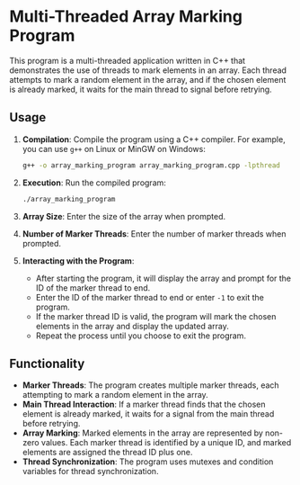# Multi-Threaded Array Marking Program

This program is a multi-threaded application written in C++ that demonstrates the use of threads to mark elements in an array. Each thread attempts to mark a random element in the array, and if the chosen element is already marked, it waits for the main thread to signal before retrying.

## Usage

1. **Compilation**: Compile the program using a C++ compiler. For example, you can use `g++` on Linux or MinGW on Windows:

    ```bash
    g++ -o array_marking_program array_marking_program.cpp -lpthread
    ```

2. **Execution**: Run the compiled program:

    ```bash
    ./array_marking_program
    ```

3. **Array Size**: Enter the size of the array when prompted.

4. **Number of Marker Threads**: Enter the number of marker threads when prompted.

5. **Interacting with the Program**:

    - After starting the program, it will display the array and prompt for the ID of the marker thread to end.
    - Enter the ID of the marker thread to end or enter `-1` to exit the program.
    - If the marker thread ID is valid, the program will mark the chosen elements in the array and display the updated array.
    - Repeat the process until you choose to exit the program.

## Functionality

- **Marker Threads**: The program creates multiple marker threads, each attempting to mark a random element in the array.
- **Main Thread Interaction**: If a marker thread finds that the chosen element is already marked, it waits for a signal from the main thread before retrying.
- **Array Marking**: Marked elements in the array are represented by non-zero values. Each marker thread is identified by a unique ID, and marked elements are assigned the thread ID plus one.
- **Thread Synchronization**: The program uses mutexes and condition variables for thread synchronization.


